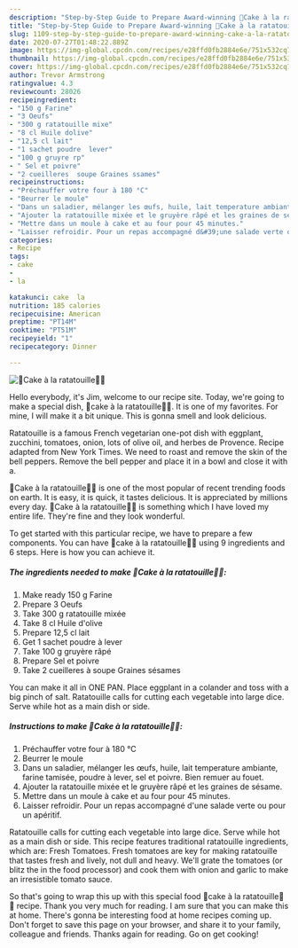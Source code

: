 ```yaml
---
description: "Step-by-Step Guide to Prepare Award-winning 🍅Cake à la ratatouille🍆🧅"
title: "Step-by-Step Guide to Prepare Award-winning 🍅Cake à la ratatouille🍆🧅"
slug: 1109-step-by-step-guide-to-prepare-award-winning-cake-a-la-ratatouille
date: 2020-07-27T01:48:22.889Z
image: https://img-global.cpcdn.com/recipes/e28ffd0fb2884e6e/751x532cq70/🍅cake-a-la-ratatouille🍆🧅-photo-principale-de-la-recette.jpg
thumbnail: https://img-global.cpcdn.com/recipes/e28ffd0fb2884e6e/751x532cq70/🍅cake-a-la-ratatouille🍆🧅-photo-principale-de-la-recette.jpg
cover: https://img-global.cpcdn.com/recipes/e28ffd0fb2884e6e/751x532cq70/🍅cake-a-la-ratatouille🍆🧅-photo-principale-de-la-recette.jpg
author: Trevor Armstrong
ratingvalue: 4.3
reviewcount: 28026
recipeingredient:
- "150 g Farine"
- "3 Oeufs"
- "300 g ratatouille mixe"
- "8 cl Huile dolive"
- "12,5 cl lait"
- "1 sachet poudre  lever"
- "100 g gruyre rp"
- " Sel et poivre"
- "2 cueilleres  soupe Graines ssames"
recipeinstructions:
- "Préchauffer votre four à 180 °C"
- "Beurrer le moule"
- "Dans un saladier, mélanger les œufs, huile, lait temperature ambiante, farine tamisée, poudre à lever, sel et poivre. Bien remuer au fouet."
- "Ajouter la ratatouille mixée et le gruyère râpé et les graines de sésame."
- "Mettre dans un moule à cake et au four pour 45 minutes."
- "Laisser refroidir. Pour un repas accompagné d&#39;une salade verte ou pour un apéritif."
categories:
- Recipe
tags:
- cake
- 
- la

katakunci: cake  la 
nutrition: 185 calories
recipecuisine: American
preptime: "PT14M"
cooktime: "PT51M"
recipeyield: "1"
recipecategory: Dinner

---
```



![🍅Cake à la ratatouille🍆🧅](https://img-global.cpcdn.com/recipes/e28ffd0fb2884e6e/751x532cq70/🍅cake-a-la-ratatouille🍆🧅-photo-principale-de-la-recette.jpg)

Hello everybody, it's Jim, welcome to our recipe site. Today, we're going to make a special dish, 🍅cake à la ratatouille🍆🧅. It is one of my favorites. For mine, I will make it a bit unique. This is gonna smell and look delicious.

Ratatouille is a famous French vegetarian one-pot dish with eggplant, zucchini, tomatoes, onion, lots of olive oil, and herbes de Provence. Recipe adapted from New York Times. We need to roast and remove the skin of the bell peppers. Remove the bell pepper and place it in a bowl and close it with a.

🍅Cake à la ratatouille🍆🧅 is one of the most popular of recent trending foods on earth. It is easy, it is quick, it tastes delicious. It is appreciated by millions every day. 🍅Cake à la ratatouille🍆🧅 is something which I have loved my entire life. They're fine and they look wonderful.


To get started with this particular recipe, we have to prepare a few components. You can have 🍅cake à la ratatouille🍆🧅 using 9 ingredients and 6 steps. Here is how you can achieve it.

<!--inarticleads1-->

##### The ingredients needed to make 🍅Cake à la ratatouille🍆🧅:

1. Make ready 150 g Farine
1. Prepare 3 Oeufs
1. Take 300 g ratatouille mixée
1. Take 8 cl Huile d&#39;olive
1. Prepare 12,5 cl lait
1. Get 1 sachet poudre à lever
1. Take 100 g gruyère râpé
1. Prepare  Sel et poivre
1. Take 2 cueilleres à soupe Graines sésames


You can make it all in ONE PAN. Place eggplant in a colander and toss with a big pinch of salt. Ratatouille calls for cutting each vegetable into large dice. Serve while hot as a main dish or side. 

<!--inarticleads2-->

##### Instructions to make 🍅Cake à la ratatouille🍆🧅:

1. Préchauffer votre four à 180 °C
1. Beurrer le moule
1. Dans un saladier, mélanger les œufs, huile, lait temperature ambiante, farine tamisée, poudre à lever, sel et poivre. Bien remuer au fouet.
1. Ajouter la ratatouille mixée et le gruyère râpé et les graines de sésame.
1. Mettre dans un moule à cake et au four pour 45 minutes.
1. Laisser refroidir. Pour un repas accompagné d&#39;une salade verte ou pour un apéritif.


Ratatouille calls for cutting each vegetable into large dice. Serve while hot as a main dish or side. This recipe features traditional ratatouille ingredients, which are: Fresh Tomatoes. Fresh tomatoes are key for making ratatouille that tastes fresh and lively, not dull and heavy. We&#39;ll grate the tomatoes (or blitz the in the food processor) and cook them with onion and garlic to make an irresistible tomato sauce. 

So that's going to wrap this up with this special food 🍅cake à la ratatouille🍆🧅 recipe. Thank you very much for reading. I am sure that you can make this at home. There's gonna be interesting food at home recipes coming up. Don't forget to save this page on your browser, and share it to your family, colleague and friends. Thanks again for reading. Go on get cooking!
